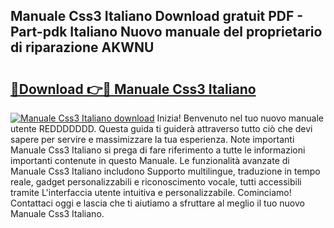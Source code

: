 ## Manuale Css3 Italiano Download gratuit PDF - Part-pdk Italiano Nuovo manuale del proprietario di riparazione AKWNU

# <h2><a href="http://dfg5kry.blite.top/?on=Manuale+Css3+Italiano">🔗Download 👉🔴 Manuale Css3 Italiano</a></h2>

[![Manuale Css3 Italiano download](https://i.imgur.com/lujVjoI.png)](http://dfg5kry.blite.top/?on=Manuale+Css3+Italiano)
Inizia! Benvenuto nel tuo nuovo manuale utente REDDDDDDD. Questa guida ti guiderà attraverso tutto ciò che devi sapere per servire e massimizzare la tua esperienza. Note importanti Manuale Css3 Italiano si prega di fare riferimento a tutte le informazioni importanti contenute in questo Manuale. Le funzionalità avanzate di Manuale Css3 Italiano includono Supporto multilingue, traduzione in tempo reale, gadget personalizzabili e riconoscimento vocale, tutti accessibili tramite L'interfaccia utente intuitiva e personalizzabile. Cominciamo! Contattaci oggi e lascia che ti aiutiamo a sfruttare al meglio il tuo nuovo Manuale Css3 Italiano.
